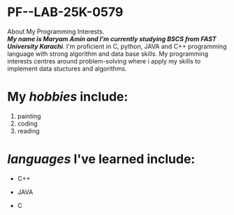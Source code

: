 # PF--LAB-25K-0579
About My Programming Interests.<br>
**_My name is Maryam Amin and I'm currently studying BSCS from FAST University Karachi_**. I'm proficient in C, python, JAVA and C++ programming language with strong algorithm and data base skills. 
My programming interests centres around problem-solving where i apply my skills to implement data stuctures and algorithms.
# My **_hobbies_** include:
1. painting
2. coding
3. reading
# **_languages_** I've learned include:
- C++
* JAVA
+ C
